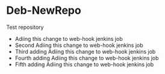 # Deb-NewRepo
Test repository

- Adiing this change to web-hook jenkins job
- Second Adiing this change to web-hook jenkins job
- Third adding Adiing this change to web-hook jenkins job
- Fourth adding Adiing this change to web-hook jenkins job
- Fifth adding Adiing this change to web-hook jenkins job
